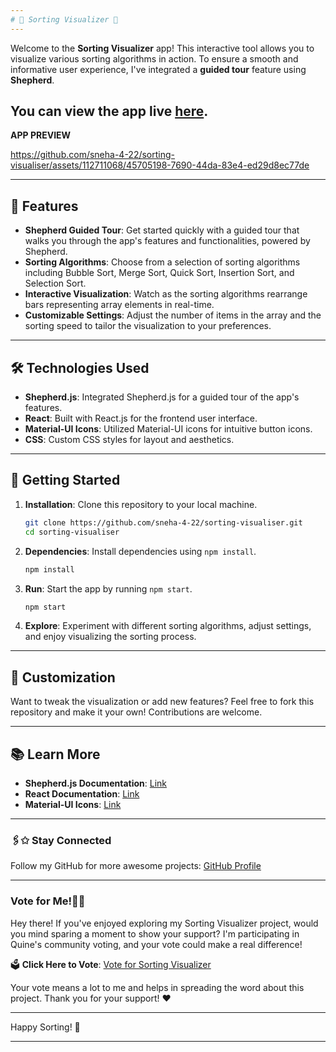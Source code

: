 ```yaml
---
# 🫧 Sorting Visualizer 🩷
---
```

Welcome to the **Sorting Visualizer** app! This interactive tool allows you to visualize various sorting algorithms in action. To ensure a smooth and informative user experience, I've integrated a **guided tour** feature using **Shepherd**.

You can view the app live [here](https://sorting-visualiser-tau.vercel.app/).
---
**APP PREVIEW**




https://github.com/sneha-4-22/sorting-visualiser/assets/112711068/45705198-7690-44da-83e4-ed29d8ec77de


---

## 🧷 Features

- **Shepherd Guided Tour**: Get started quickly with a guided tour that walks you through the app's features and functionalities, powered by Shepherd.
- **Sorting Algorithms**: Choose from a selection of sorting algorithms including Bubble Sort, Merge Sort, Quick Sort, Insertion Sort, and Selection Sort.
- **Interactive Visualization**: Watch as the sorting algorithms rearrange bars representing array elements in real-time.
- **Customizable Settings**: Adjust the number of items in the array and the sorting speed to tailor the visualization to your preferences.

---

## 🛠 Technologies Used

- **Shepherd.js**: Integrated Shepherd.js for a guided tour of the app's features.
- **React**: Built with React.js for the frontend user interface.
- **Material-UI Icons**: Utilized Material-UI icons for intuitive button icons.
- **CSS**: Custom CSS styles for layout and aesthetics.

---

## 🚀 Getting Started

1. **Installation**: Clone this repository to your local machine.
   ```bash
   git clone https://github.com/sneha-4-22/sorting-visualiser.git
   cd sorting-visualiser
   ```
2. **Dependencies**: Install dependencies using `npm install`.
   ```bash
   npm install
   ```
3. **Run**: Start the app by running `npm start`.
   ```bash
   npm start
   ```
4. **Explore**: Experiment with different sorting algorithms, adjust settings, and enjoy visualizing the sorting process.

---

## 🎨 Customization

Want to tweak the visualization or add new features? Feel free to fork this repository and make it your own! Contributions are welcome.

---

## 📚 Learn More

- **Shepherd.js Documentation**: [Link](https://shepherdjs.dev/)
- **React Documentation**: [Link](https://reactjs.org/docs/getting-started.html)
- **Material-UI Icons**: [Link](https://mui.com/components/icons/)

---



### 🖇️✩ Stay Connected

Follow my GitHub for more awesome projects: [GitHub Profile](https://github.com/sneha-4-22)

---

### Vote for Me!💌🍥

Hey there! If you've enjoyed exploring my Sorting Visualizer project, would you mind sparing a moment to show your support? I'm participating in Quine's community voting, and your vote could make a real difference!

🗳️ **Click Here to Vote**: [Vote for Sorting Visualizer](https://quine.sh/repo/sneha-4-22-sorting-visualiser-746509167?utm_source=copy&utm_share_context=rdp)

Your vote means a lot to me and helps in spreading the word about this project. Thank you for your support! ❤️


---

Happy Sorting! 🚀

---
